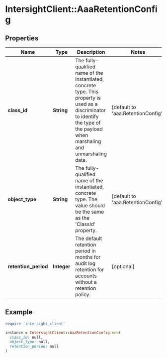 # IntersightClient::AaaRetentionConfig

## Properties

| Name | Type | Description | Notes |
| ---- | ---- | ----------- | ----- |
| **class_id** | **String** | The fully-qualified name of the instantiated, concrete type. This property is used as a discriminator to identify the type of the payload when marshaling and unmarshaling data. | [default to &#39;aaa.RetentionConfig&#39;] |
| **object_type** | **String** | The fully-qualified name of the instantiated, concrete type. The value should be the same as the &#39;ClassId&#39; property. | [default to &#39;aaa.RetentionConfig&#39;] |
| **retention_period** | **Integer** | The default retention period in months for audit log retention for accounts without a retention policy. | [optional] |

## Example

```ruby
require 'intersight_client'

instance = IntersightClient::AaaRetentionConfig.new(
  class_id: null,
  object_type: null,
  retention_period: null
)
```

